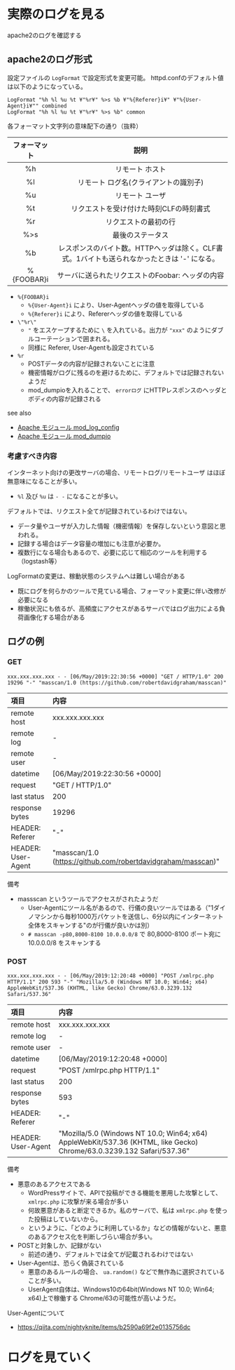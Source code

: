 # 実際のログを見る

apache2のログを確認する

## apache2のログ形式

設定ファイルの `LogFormat` で設定形式を変更可能。
httpd.confのデフォルト値は以下のようになっている。

```
LogFormat "%h %l %u %t ¥"%r¥" %>s %b ¥"%{Referer}i¥" ¥"%{User-Agent}i¥"" combined
LogFormat "%h %l %u %t ¥"%r¥" %>s %b" common
```

各フォーマット文字列の意味配下の通り（抜粋）

|フォーマット | 説明|
|:-----------:|:-------:|
|%h           | リモート ホスト|
|%l           | リモート ログ名(クライアントの識別子)|
|%u           | リモート ユーザ|
|%t           | リクエストを受け付けた時刻CLFの時刻書式|
|%r           | リクエストの最初の行|
|%>s          | 最後のステータス|
|%b           | レスポンスのバイト数。HTTPヘッダは除く。CLF書式。1バイトも送られなかったときは '-' になる。 |
|%{FOOBAR}i   | サーバに送られたリクエストのFoobar: ヘッダの内容|

- `%{FOOBAR}i`
  - `%{User-Agent}i` により、User-Agentヘッダの値を取得している
  - `%{Referer}i` により、Refererヘッダの値を取得している
- `\"%r\"`
  - `"` をエスケープするために `\` を入れている。出力が `"xxx"` のようにダブルコーテーションで囲まれる。
  - 同様に Referer, User-Agentも設定されている
- `%r`
  - POSTデータの内容が記録されないことに注意
  - 機密情報がログに残るのを避けるために、デフォルトでは記録されないようだ
  - mod_dumpioを入れることで、 `errorログ` にHTTPレスポンスのヘッダとボディの内容が記録される

see also

- [Apache モジュール mod_log_config](https://httpd.apache.org/docs/2.2/ja/mod/mod_log_config.html)
- [Apache モジュール mod_dumpio](https://httpd.apache.org/docs/2.4/ja/mod/mod_dumpio.html)

### 考慮すべき内容

インターネット向けの更改サーバの場合、リモートログ/リモートユーザ はほぼ無意味になることが多い。

- `%l` 及び `%u` は `- -` になることが多い。

デフォルトでは、リクエスト全てが記録されているわけではない。

- データ量やユーザが入力した情報（機密情報）を保存しないという意図と思われる。
- 記録する場合はデータ容量の増加にも注意が必要か。
- 複数行になる場合もあるので、必要に応じて相応のツールを利用する（logstash等）

LogFormatの変更は、稼動状態のシステムへは難しい場合がある

- 既にログを何らかのツールで見ている場合、フォーマット変更に伴い改修が必要になる
- 稼働状況にも依るが、高頻度にアクセスがあるサーバではログ出力による負荷画像化する場合がある

## ログの例
### GET

`xxx.xxx.xxx.xxx - - [06/May/2019:22:30:56 +0000] "GET / HTTP/1.0" 200 19296 "-" "masscan/1.0 (https://github.com/robertdavidgraham/masscan)"`

|項目|内容|
|:---|:---|
|remote host       |xxx.xxx.xxx.xxx|
|remote log        |-|
|remote user       |-|
|datetime          |[06/May/2019:22:30:56 +0000]|
|request           |"GET / HTTP/1.0"|
|last status       |200|
|response bytes    |19296|
|HEADER: Referer   |"-"|
|HEADER: User-Agent|"masscan/1.0 (https://github.com/robertdavidgraham/masscan)"|

備考

- massscan というツールでアクセスがされたようだ
  - User-Agentにツール名があるので、行儀の良いツールではある（"1ダイノマシンから毎秒1000万パケットを送信し、6分以内にインターネット全体をスキャンする"のが行儀が良いかは別）
  - `# masscan -p80,8000-8100 10.0.0.0/8` で 80,8000-8100 ポート宛に 10.0.0.0/8 をスキャンする

### POST
`xxx.xxx.xxx.xxx - - [06/May/2019:12:20:48 +0000] "POST /xmlrpc.php HTTP/1.1" 200 593 "-" "Mozilla/5.0 (Windows NT 10.0; Win64; x64) AppleWebKit/537.36 (KHTML, like Gecko) Chrome/63.0.3239.132 Safari/537.36"`

|項目|内容|
|:---|:---|
|remote host|xxx.xxx.xxx.xxx|
|remote log|-|
|remote user|-|
|datetime|[06/May/2019:12:20:48 +0000]|
|request|"POST /xmlrpc.php HTTP/1.1"|
|last status|200|
|response bytes|593|
|HEADER: Referer|"-"|
|HEADER: User-Agent|"Mozilla/5.0 (Windows NT 10.0; Win64; x64) AppleWebKit/537.36 (KHTML, like Gecko) Chrome/63.0.3239.132 Safari/537.36"|

備考

- 悪意のあるアクセスである
  - WordPressサイトで、APIで投稿ができる機能を悪用した攻撃として、 `xmlrpc.php` に攻撃が来る場合が多い
  - 何故悪意があると断定できるか。私のサーバで、私は `xmlrpc.php` を使った投稿はしていないから。
  - というように、「どのように利用しているか」などの情報がないと、悪意のあるアクセス化を判断しづらい場合が多い。
- POSTと対象しか、記録がない
  - 前述の通り、デフォルトでは全てが記載されるわけではない
- User-Agentは、恐らく偽装されている
  - 悪意のあるルールの場合、 `ua.random()` などで無作為に選択されていることが多い。
  - UserAgent自体は、Windows10の64bit(Windows NT 10.0; Win64; x64)上で稼働する Chrome/63の可能性が高いようだ。

User-Agentについて

- https://qiita.com/nightyknite/items/b2590a69f2e0135756dc

# ログを見ていく
